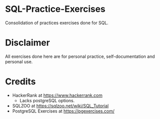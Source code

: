 # SQL-Practice-Exercises

Consolidation of practices exercises done for SQL.

# Disclaimer

All exercises done here are for personal practice, self-documentation and personal use.

# Credits
- HackerRank at https://www.hackerrank.com
  - Lacks postgreSQL options.
- SQLZOO at https://sqlzoo.net/wiki/SQL_Tutorial
- PostgreSQL Exercises at https://pgexercises.com/
